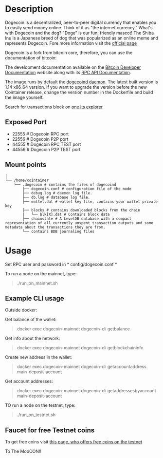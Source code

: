 # Description
Dogecoin is a decentralized, peer-to-peer digital currency that enables you to easily send money online. Think of it as "the internet currency."
What's with Dogecoin and the dog?
"Doge" is our fun, friendly mascot! The Shiba Inu is a Japanese breed of dog that was popularized as an online meme and represents Dogecoin.
Fore more information visit the [official page](https://dogecoin.com/)

Dogecoin is a fork from bitcoin core, therefore, you can use the documentation of bitcoin:

The development documentation available on the [Bitcoin Developer Documentation](https://bitcoin.org/en/developer-documentation) website along with its [RPC API Documentation](https://bitcoincore.org/en/doc/).

The image runs by default the [dogecoind daemon](https://github.com/dogecoin/dogecoin/releases/download/v1.14.0/dogecoin-1.14.0-x86_64-linux-gnu.tar.gz). The latest built version is 1.14 x86_64 version.
If you want to upgrade the version before the new Cointainer release, change the version number in the Dockerfile and build the image yourself.

Search for transactions block on [one its explorer](https://chain.so/DOGE)

## Exposed Port
- 22555 # Dogecoin RPC port
- 22556 # Dogecoin P2P port
- 44555 # Dogecoin RPC TEST port
- 44556 # Dogecoin P2P TEST port

## Mount points
```
│
└── /home/cointainer
    └── .dogecoin # contains the files of dogecoind
        ├── dogecoin.conf # configuration file of the node
        ├── debug.log # daemon log file.
        ├── db.log # database log file.
        ├── wallet.dat # wallet key file, contains your wallet private key
        ├── blocks # contains downloaded blocks from the chain
        |   └── blk[X].dat # Contains block data
        ├── chainstate # A LevelDB database with a compact representation of all currently unspent transaction outputs and some metadata about the transactions they are from.
        └── contains BDB journaling files
```

# Usage

Set RPC user and password in * config/dogecoin.conf *

To run a node on the mainnet, type:
>./run_on_mainnet.sh

## Example CLI usage

Outside docker:

Get balance of the wallet:
> docker exec dogecoin-mainnet dogecoin-cli getbalance

Get info about the network:
> docker exec dogecoin-mainnet dogecoin-cli getblockchaininfo

Create new address in the wallet:
> docker exec dogecoin-mainnet dogecoin-cli getaccountaddress main-deposit-account

Get account addresses:
>  docker exec dogecoin-mainnet dogecoin-cli getaddressesbyaccount main-deposit-account

TO run a node on the testnet, type:
>./run_on_testnet.sh

## Faucet for free Testnet coins

To get free coins visit [this page, who offers free coins on the testnet](https://doge-faucet-testnet.ggcorp.fr/)

To The MooOON!!

